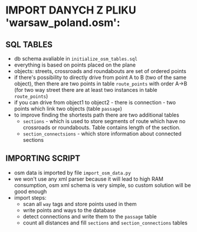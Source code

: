 # IMPORT DANYCH Z PLIKU 'warsaw_poland.osm':
## SQL TABLES
- db schema avaliable in `initialize_osm_tables.sql`
- everything is based on points placed on the plane
- objects: streets, crossroads and roundabouts are set of ordered points
- if there's possibility to directly drive from point A to B (two of the same object), then there are two points in table `route_points` with order A->B (for two way street there are at least two instances in table `route_points`)
- if you can drive from object1 to object2 - there is connection - two points which link two objects (table `passage`)
- to improve finding the shortests path there are two additional tables
  - `sections` - which is used to store segments of route which have no crossroads or roundabouts. Table contains length of the section.
  - `section_connectsions` - which store information about connected sections

## IMPORTING SCRIPT
- osm data is imported by file `import_osm_data.py`
- we won't use any xml parser because it will lead to high RAM consumption, osm xml schema is very simple, so custom solution will be good enough
- import steps:
    - scan all `way` tags and store points used in them
    - write points and ways to the database
    - detect connections and write them to the `passage` table
    - count all distances and fill `sections` and `section_connections` tables

